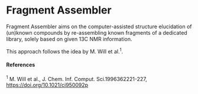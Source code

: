 # Fragment Assembler

Fragment Assembler aims on the computer-assisted structure elucidation of (un)known compounds by re-assembling known
fragments of a dedicated library, solely based on given 13C NMR information. <br>

This approach follows the idea by M. Will et al.<sup>1</sup>.

#### References

<sup>1</sup> M. Will et al., J. Chem. Inf. Comput. Sci.1996362221-227, https://doi.org/10.1021/ci950092p <br>
